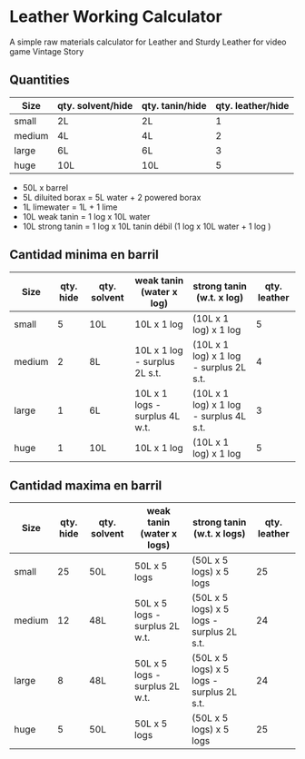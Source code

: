 # Leather Working Calculator
A simple raw materials calculator for Leather and Sturdy Leather for video game Vintage Story

## Quantities

| Size    | qty. solvent/hide | qty. tanin/hide | qty. leather/hide |
| ------- | ----------------- | --------------- | ----------------- |
| small | 2L                | 2L              | 1                 |
| medium | 4L                | 4L              | 2                 |
| large  | 6L                | 6L              | 3                 |
| huge  | 10L               | 10L             | 5                 |

- 50L x barrel
- 5L diluited borax = 5L water + 2 powered borax
- 1L limewater = 1L + 1 lime
- 10L weak tanin = 1 log x 10L water
- 10L strong tanin = 1 log x 10L tanin débil (1 log x 10L water + 1 log )

## Cantidad minima en barril

| Size    | qty. hide | qty. solvent | weak tanin (water x log)       | strong tanin (w.t. x log)               | qty. leather |
| ------- | --------- | ------------ | ------------------------------ | --------------------------------------- | ------------ |
| small | 5         | 10L          | 10L x 1 log                    | (10L x 1 log) x 1 log                   | 5            |
| medium | 2         | 8L           | 10L x 1 log - surplus 2L s.t.  | (10L x 1 log) x 1 log - surplus 2L s.t. | 4            |
| large  | 1         | 6L           | 10L x 1 logs - surplus 4L w.t. | (10L x 1 log) x 1 log - surplus 4L s.t. | 3            |
| huge  | 1         | 10L          | 10L x 1 log                    | (10L x 1 log) x 1 log                   | 5            |

## Cantidad maxima en barril

| Size    | qty. hide | qty.  solvent | weak tanin (water x logs)      | strong tanin (w.t. x logs)                | qty. leather |
| ------- | --------- | ------------- | ------------------------------ | ----------------------------------------- | ------------ |
| small | 25        | 50L           | 50L x 5 logs                   | (50L x 5 logs) x 5 logs                   | 25           |
| medium | 12        | 48L           | 50L x 5 logs - surplus 2L w.t. | (50L x 5 logs) x 5 logs - surplus 2L s.t. | 24           |
| large  | 8         | 48L           | 50L x 5 logs - surplus 2L w.t. | (50L x 5 logs) x 5 logs - surplus 2L s.t. | 24           |
| huge  | 5         | 50L           | 50L x 5 logs                   | (50L x 5 logs) x 5 logs                   | 25           |
